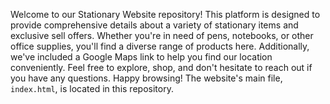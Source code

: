 Welcome to our Stationary Website repository! 
This platform is designed to provide comprehensive details about a variety of stationary items and exclusive sell offers. 
Whether you're in need of pens, notebooks, or other office supplies, you'll find a diverse range of products here.
Additionally, we've included a Google Maps link to help you find our location conveniently.
Feel free to explore, shop, and don't hesitate to reach out if you have any questions. Happy browsing!
The website's main file, `index.html`, is located in this repository.
